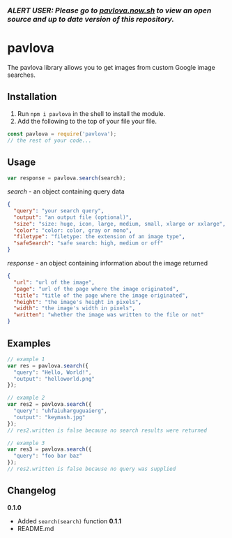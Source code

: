 ### **__*ALERT USER: Please go to [pavlova.now.sh](https://pavlova.now.sh) to view an open source and up to date version of this repository.*__**

# pavlova
The pavlova library allows you to get images from custom Google image searches.

## Installation
1. Run `npm i pavlova` in the shell to install the module.
2. Add the following to the top of your file your file.
```js
const pavlova = require('pavlova');
// the rest of your code...
```

## Usage
```js
var response = pavlova.search(search);
```
*search* - an object containing query data

```JSON
{
  "query": "your search query",
  "output": "an output file (optional)",
  "size": "size: huge, icon, large, medium, small, xlarge or xxlarge",
  "color": "color: color, gray or mono",
  "filetype": "filetype: the extension of an image type",
  "safeSearch": "safe search: high, medium or off"
}
```

*response* - an object containing information about the image returned

```JSON
{
  "url": "url of the image",
  "page": "url of the page where the image originated",
  "title": "title of the page where the image originated",
  "height": "the image's height in pixels",
  "width": "the image's width in pixels",
  "written": "whether the image was written to the file or not"
}
```

## Examples
```js
// example 1
var res = pavlova.search({
  "query": "Hello, World!",
  "output": "helloworld.png"
});

// example 2
var res2 = pavlova.search({
  "query": "uhfaiuharguguaierg",
  "output": "keymash.jpg"
});
// res2.written is false because no search results were returned

// example 3
var res3 = pavlova.search({
  "query": "foo bar baz"
});
// res2.written is false because no query was supplied
```

## Changelog
**0.1.0**
+ Added `search(search)` function
**0.1.1**
+ README.md
